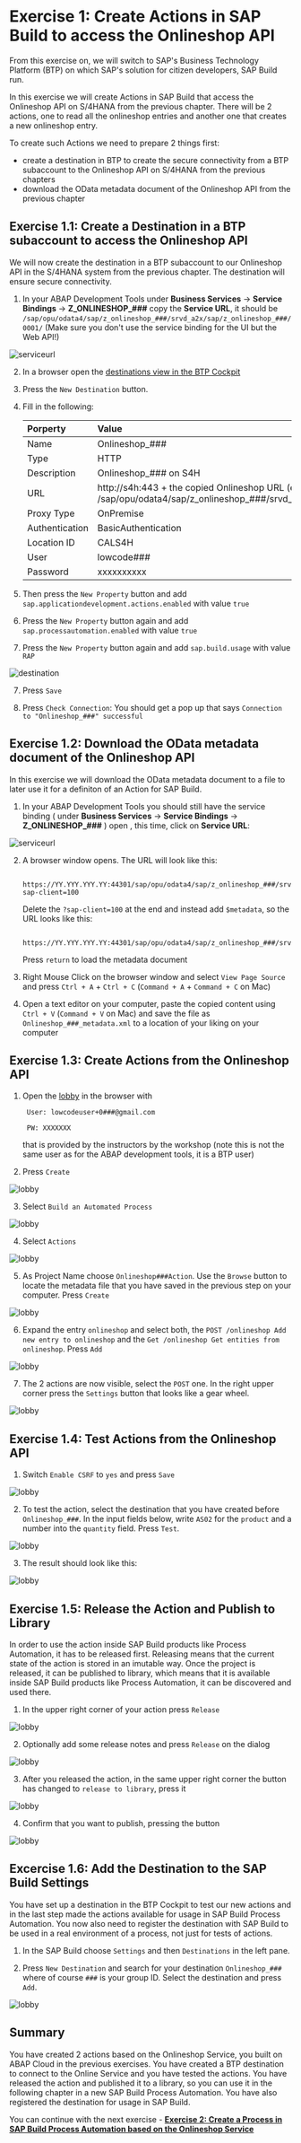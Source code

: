 # Exercise 1: Create Actions in SAP Build to access the Onlineshop API

From this exercise on, we will switch to SAP's Business Technology Platform (BTP) on which SAP's solution for citizen developers, SAP Build run.

In this exercise we will create Actions in SAP Build that access the Onlineshop API on S/4HANA from the previous chapter. There will be 2 actions, one to read all the onlineshop entries and another one that creates a new onlineshop entry. 

To create such Actions we need to prepare 2 things first:
- create a destination in BTP to create the secure connectivity from a BTP subaccount to the Onlineshop API on S/4HANA from the previous chapters
- download the OData metadata document of the Onlineshop API from the previous chapter

## Exercise 1.1: Create a Destination in a BTP subaccount to access the Onlineshop API

We will now create the destination in a BTP subaccount to our Onlineshop API in the S/4HANA system from the previous chapter. The destination will ensure secure connectivity.

1. In your ABAP Development Tools under **Business Services** -> **Service Bindings** -> **Z_ONLINESHOP_###** copy the **Service URL**, it should be `/sap/opu/odata4/sap/z_onlineshop_###/srvd_a2x/sap/z_onlineshop_###/0001/` (Make sure you don't use the service binding for the UI but the Web API!)

![serviceurl](images/105.png)

2. In a browser open the [destinations view in the BTP Cockpit](https://emea.cockpit.btp.cloud.sap/cockpit/?idp=lcap.accounts.ondemand.com#/globalaccount/47ae62c5-c35b-48a4-99b1-eee46b5b62bf/subaccount/f65e327c-d9e9-44cd-8d7b-e4e7ea8db474/destinations)


3. Press the `New Destination` button.

4. Fill in the following:

    |  Porperty   | Value |
    |  :------------- | :------------- |
    |  Name   | Onlineshop_### |
    |  Type   | HTTP |
    |  Description   | Onlineshop_### on S4H |
    |  URL   | http://s4h:443 + the copied Onlineshop URL (e.g. /sap/opu/odata4/sap/z_onlineshop_###/srvd_a2x/sap/z_onlineshop_###/0001/) |
    |  Proxy Type   | OnPremise |
    |  Authentication   | BasicAuthentication |
    |  Location ID   | CALS4H |
    |  User   | lowcode### |
    |  Password   | xxxxxxxxxx |

5. Then press the `New Property` button and add 
`sap.applicationdevelopment.actions.enabled` with value `true`

6. Press the `New Property` button again and add 
`sap.processautomation.enabled` with value `true`

6. Press the `New Property` button again and add 
`sap.build.usage` with value `RAP`

![destination](images/100.png)

7. Press `Save`

8. Press `Check Connection`: You should get a pop up that says `Connection to "Onlineshop_###" successful`

## Exercise 1.2: Download the OData metadata document of the Onlineshop API

In this exercise we will download the OData metadata document to a file to later use it for a definiton of an Action for SAP Build.

1. In your ABAP Development Tools you should still have the service binding ( under **Business Services** -> **Service Bindings** -> **Z_ONLINESHOP_###** ) open , this time, click on **Service URL**:

![serviceurl](images/110.png)

2. A browser window opens. The URL will look like this: 

        https://YY.YYY.YYY.YY:44301/sap/opu/odata4/sap/z_onlineshop_###/srvd_a2x/sap/z_onlineshop_###/0001/?sap-client=100

    Delete the `?sap-client=100` at the end and instead add `$metadata`, so the URL looks like this:

        https://YY.YYY.YYY.YY:44301/sap/opu/odata4/sap/z_onlineshop_###/srvd_a2x/sap/z_onlineshop_###/0001/$metadata

    Press `return` to load the metadata document

4. Right Mouse Click on the browser window and select `View Page Source` and press `Ctrl + A` + `Ctrl + C` (`Command + A` + `Command + C` on Mac) 

5. Open a text editor on your computer, paste the copied content using `Ctrl + V` (`Command + V` on Mac) and save the file as `Onlineshop_###_metadata.xml` to a location of your liking on your computer

## Exercise 1.3: Create Actions from the Onlineshop API

1. Open the [lobby](https://lcapteched.eu10.build.cloud.sap/lobby) in the browser with

        User: lowcodeuser+0###@gmail.com
    
        PW: XXXXXXX

    that is provided by the instructors by the workshop (note this is not the same user as for the ABAP development tools, it is a BTP user)

2. Press `Create`

![lobby](images/150.png)

3. Select `Build an Automated Process`

![lobby](images/155.png)

4. Select `Actions`

![lobby](images/160.png)

5. As Project Name choose `Onlineshop###Action`. Use the `Browse` button to locate the metadata file that you have saved in the previous step on your computer. Press `Create` 

![lobby](images/165.png)

6. Expand the entry `onlineshop` and select both, the `POST /onlineshop Add new entry to onlineshop` and the `Get /onlineshop Get entities from onlineshop`. Press `Add`

![lobby](images/170.png)

7. The 2 actions are now visible, select the `POST` one. In the right upper corner press the `Settings` button that looks like a gear wheel.

![lobby](images/180.png)

## Exercise 1.4: Test Actions from the Onlineshop API

1. Switch `Enable CSRF` to `yes` and press `Save`

![lobby](images/185.png)

2. To test the action, select the destination that you have created before `Onlineshop_###`. In the input fields below, write `AS02` for the `product` and a number into the `quantity` field. Press `Test`.

![lobby](images/190.png)

3. The result should look like this:

![lobby](images/195.png)

## Exercise 1.5: Release the Action and Publish to Library

In order to use the action inside SAP Build products like Process Automation, it has to be released first. Releasing means that the current state of the action is stored in an imutable way. Once the project is released, it can be published to library, which means that it is available inside SAP Build products like Process Automation, it can be discovered and used there.

1. In the upper right corner of your action press `Release`

![lobby](images/200.png)

2. Optionally add some release notes and press `Release` on the dialog

![lobby](images/205.png)

3. After you released the action, in the same upper right corner the button has changed to `release to library`, press it 

![lobby](images/210.png)

4. Confirm that you want to publish, pressing the button

![lobby](images/215.png)

## Excercise 1.6: Add the Destination to the SAP Build Settings

You have set up a destination in the BTP Cockpit to test our new actions and in the last step made the actions available for usage in SAP Build Process Automation. You now also need to register the destination with SAP Build to be used in a real environment of a process, not just for tests of actions.

1. In the SAP Build choose `Settings` and then `Destinations` in the left pane.

2. Press `New Destination` and search for your destination `Onlineshop_###` where of course `###` is your group ID. Select the destination and press `Add`.

![lobby](images/90.png)

## Summary  
 
You have created 2 actions based on the Onlineshop Service, you built on ABAP Cloud in the previous exercises. You have created a BTP destination to connect to the Online Service and you have tested the actions. You have released the action and published it to a library, so you can use it in the following chapter in a new SAP Build Process Automation. You have also registered the destination for usage in SAP Build. 
 
You can continue with the next exercise - **[Exercise 2: Create a Process in SAP Build Process Automation based on the Onlineshop Service](../ex2/README.md)**
